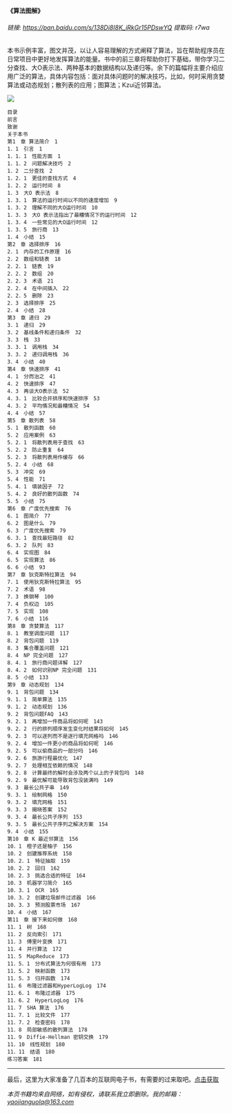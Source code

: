 #### 《算法图解》

###### 链接: https://pan.baidu.com/s/138Di8I8K_iRkGr15PDswYQ 提取码: r7wa


本书示例丰富，图文并茂，以让人容易理解的方式阐释了算法，旨在帮助程序员在日常项目中更好地发挥算法的能量。书中的前三章将帮助你打下基础，带你学习二分查找、大O表示法、两种基本的数据结构以及递归等。余下的篇幅将主要介绍应用广泛的算法，具体内容包括：面对具体问题时的解决技巧，比如，何时采用贪婪算法或动态规划；散列表的应用；图算法；Kzui近邻算法。




![](https://img2020.cnblogs.com/blog/2193560/202101/2193560-20210104170610688-1867950624.png)



```
目录
前言
致谢
关于本书
第1　章 算法简介　1
1．1　引言　1
1．1．1　性能方面　1
1．1．2　问题解决技巧　2
1．2　二分查找　2
1．2．1　更佳的查找方式　4
1．2．2　运行时间　8
1．3　大O 表示法　8
1．3．1　算法的运行时间以不同的速度增加　9
1．3．2　理解不同的大O运行时间　10
1．3．3　大O 表示法指出了最糟情况下的运行时间　12
1．3．4　一些常见的大O运行时间　12
1．3．5　旅行商　13
1．4　小结　15
第2　章 选择排序　16
2．1　内存的工作原理　16
2．2　数组和链表　18
2．2．1　链表　19
2．2．2　数组　20
2．2．3　术语　21
2．2．4　在中间插入　22
2．2．5　删除　23
2．3　选择排序　25
2．4　小结　28
第3　章 递归　29
3．1　递归　29
3．2　基线条件和递归条件　32
3．3　栈　33
3．3．1　调用栈　34
3．3．2　递归调用栈　36
3．4　小结　40
第4　章 快速排序　41
4．1　分而治之　41
4．2　快速排序　47
4．3　再谈大O表示法　52
4．3．1　比较合并排序和快速排序　53
4．3．2　平均情况和最糟情况　54
4．4　小结　57
第5　章 散列表　58
5．1　散列函数　60
5．2　应用案例　63
5．2．1　将散列表用于查找　63
5．2．2　防止重复　64
5．2．3　将散列表用作缓存　66
5．2．4　小结　68
5．3　冲突　69
5．4　性能　71
5．4．1　填装因子　72
5．4．2　良好的散列函数　74
5．5　小结　75
第6　章 广度优先搜索　76
6．1　图简介　77
6．2　图是什么　79
6．3　广度优先搜索　79
6．3．1　查找最短路径　82
6．3．2　队列　83
6．4　实现图　84
6．5　实现算法　86
6．6　小结　93
第7　章 狄克斯特拉算法　94
7．1　使用狄克斯特拉算法　95
7．2　术语　98
7．3　换钢琴　100
7．4　负权边　105
7．5　实现　108
7．6　小结　116
第8　章 贪婪算法　117
8．1　教室调度问题　117
8．2　背包问题　119
8．3　集合覆盖问题　121
8．4　NP 完全问题　127
8．4．1　旅行商问题详解　127
8．4．2　如何识别NP 完全问题　131
8．5　小结　133
第9　章 动态规划　134
9．1　背包问题　134
9．1．1　简单算法　135
9．1．2　动态规划　136
9．2　背包问题FAQ　143
9．2．1　再增加一件商品将如何呢　143
9．2．2　行的排列顺序发生变化时结果将如何　145
9．2．3　可以逐列而不是逐行填充网格吗　146
9．2．4　增加一件更小的商品将如何呢　146
9．2．5　可以偷商品的一部分吗　146
9．2．6　旅游行程最优化　147
9．2．7　处理相互依赖的情况　148
9．2．8　计算最终的解时会涉及两个以上的子背包吗　148
9．2．9　最优解可能导致背包没装满吗　149
9．3　最长公共子串　149
9．3．1　绘制网格　150
9．3．2　填充网格　151
9．3．3　揭晓答案　152
9．3．4　最长公共子序列　153
9．3．5　最长公共子序列之解决方案　154
9．4　小结　155
第10　章 K 最近邻算法　156
10．1　橙子还是柚子　156
10．2　创建推荐系统　158
10．2．1　特征抽取　159
10．2．2　回归　162
10．2．3　挑选合适的特征　164
10．3　机器学习简介　165
10．3．1　OCR　165
10．3．2　创建垃圾邮件过滤器　166
10．3．3　预测股票市场　167
10．4　小结　167
第11　章 接下来如何做　168
11．1　树　168
11．2　反向索引　171
11．3　傅里叶变换　171
11．4　并行算法　172
11．5　MapReduce　173
11．5．1　分布式算法为何很有用　173
11．5．2　映射函数　173
11．5．3　归并函数　174
11．6　布隆过滤器和HyperLogLog　174
11．6．1　布隆过滤器　175
11．6．2　HyperLogLog　176
11．7　SHA 算法　176
11．7．1　比较文件　177
11．7．2　检查密码　178
11．8　局部敏感的散列算法　178
11．9　Diffie-Hellman 密钥交换　179
11．10　线性规划　180
11．11　结语　180
练习答案　181

```





***

最后，这里为大家准备了几百本的互联网电子书，有需要的过来取吧。[点击获取](https://mp.weixin.qq.com/s/dFqVQ2qJxvQ0YrIlPISJuw)

*本页书籍均来自网络，如有侵权，请联系我立即删除。我的邮箱：yaojianguolq@163.com*



